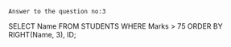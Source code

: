 	Answer to the question no:3
SELECT Name FROM STUDENTS WHERE Marks > 75 ORDER BY RIGHT(Name, 3), ID;
